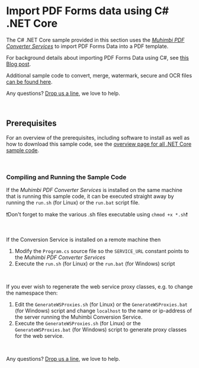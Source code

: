 # Import PDF Forms data using C# .NET Core
The C# .NET Core sample provided in this section uses the *[Muhimbi PDF Converter Services](http://www.muhimbi.com/Products/PDF-Converter-Services/summary.aspx)* to import PDF Forms Data into a PDF template. 

For background details about importing PDF Forms Data using C#, see [this Blog post](http://blog.muhimbi.com).

Additional sample code to convert, merge, watermark, secure and OCR files [can be found here](../).

Any questions? [Drop us a line](http://www.muhimbi.com/contact.aspx), we love to help.


<br/>


## Prerequisites
For an overview of the prerequisites, including software to install as well as how to download this sample code, see the [overview page for all .NET Core sample code](../).

<br/>


### Compiling and Running the Sample Code

If the *Muhimbi PDF Converter Services* is installed on the same machine that is running this sample code, it can be executed straight away by running the `run.sh` (for Linux) or the `run.bat` script file.

:exclamation:Don't forget to make the various .sh files executable using `chmod +x *.sh`:exclamation:

<br/>

If the Conversion Service is installed on a remote machine then 

1. Modify the `Program.cs` source file so the `SERVICE_URL` constant points to the *Muhimbi PDF Converter Services*
2. Execute the `run.sh` (for Linux) or the `run.bat` (for Windows) script

<br/>

If you ever wish to regenerate the web service proxy classes, e.g. to change the namespace then:

1. Edit the `GenerateWSProxies.sh` (for Linux) or the `GenerateWSProxies.bat` (for Windows) script and change `localhost` to the name or ip-address of the server running the Muhimbi Conversion Service.
2. Execute the `GenerateWSProxies.sh` (for Linux) or the `GenerateWSProxies.bat` (for Windows) script to generate proxy classes for the web service.

<br/>

Any questions? [Drop us a line](http://www.muhimbi.com/contact.aspx), we love to help.
